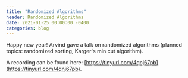 ```yaml
---
title: "Randomized Algorithms"
header: Randomized Algorithms
date: 2021-01-25 00:00:00 -0400
categories: blog
---
```


Happy new year!
Arvind gave a talk on randomized algorithms (planned
topics: randomized sorting, Karger's min cut algorithm).

A recording can be found here:
[https://tinyurl.com/4qnj67pb](https://tinyurl.com/4qnj67pb).
